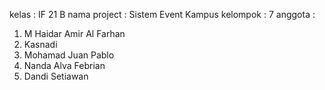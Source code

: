 kelas : IF 21 B
nama project : Sistem Event Kampus
kelompok : 7
anggota :
1. M Haidar Amir Al Farhan
2. Kasnadi
3. Mohamad Juan Pablo
4. Nanda Alva Febrian
5. Dandi Setiawan
